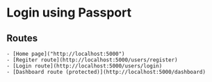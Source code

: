 # Login using Passport

## Routes
    - [Home page]("http://localhost:5000")
    - [Regiter route](http://localhost:5000/users/register)
    - [Login route](http://localhost:5000/users/login)   
    - [Dashboard route (protected)](http://localhost:5000/dashboard)
